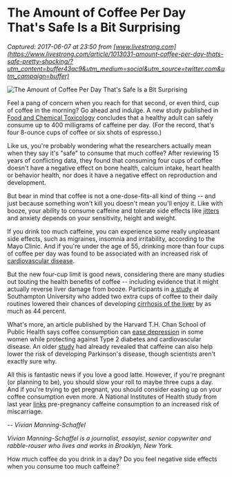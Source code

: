 # The Amount of Coffee Per Day That's Safe Is a Bit Surprising

_Captured: 2017-06-07 at 23:50 from [www.livestrong.com](https://www.livestrong.com/article/1013031-amount-coffee-per-day-thats-safe-pretty-shocking/?utm_content=buffer43ac9&utm_medium=social&utm_source=twitter.com&utm_campaign=buffer)_

![The Amount of Coffee Per Day That's Safe Is a Bit Surprising](https://img.aws.livestrongcdn.com/ls-article-image-673/ds-photo/getty/article/188/98/504333530_XS.jpg)

Feel a pang of concern when you reach for that second, or even third, cup of coffee in the morning? Go ahead and indulge. A new study published in [Food and Chemical Toxicology](http://www.sciencedirect.com/science/article/pii/S0278691517301709) concludes that a healthy adult can safely consume up to 400 milligrams of caffeine per day. (For the record, that's four 8-ounce cups of coffee or six shots of espresso.)

Like us, you're probably wondering what the researchers actually mean when they say it's "safe" to consume that much coffee? After reviewing 15 years of conflicting data, they found that consuming four cups of coffee doesn't have a negative effect on bone health, calcium intake, heart health or behavior health, nor does it have a negative effect on reproduction and development.

But bear in mind that coffee is not a one-dose-fits-all kind of thing -- and just because something won't kill you doesn't mean you'll enjoy it. Like with booze, your ability to consume caffeine and tolerate side effects like [jitters](http://www.livestrong.com/article/527849-why-does-caffeine-cause-the-jitters/) and anxiety depends on your sensitivity, height and weight.

If you drink too much caffeine, you can experience some really unpleasant side effects, such as migraines, insomnia and irritability, according to the Mayo Clinic. And if you're under the age of 55, drinking more than four cups of coffee per day was found to be associated with an increased risk of [cardiovascular disease](https://www.elsevier.com/connect/how-much-coffee-is-healthy-it-depends-on-your-age).

But the new four-cup limit is good news, considering there are many studies out touting the health benefits of coffee -- including evidence that it might actually reverse liver damage from booze. Participants in [a study](http://www.southampton.ac.uk/news/2016/02/coffee-liver.page) at Southampton University who added two extra cups of coffee to their daily routines lowered their chances of developing [cirrhosis of the liver](http://www.livestrong.com/article/82514-types-liver-cirrhosis/) by as much as 44 percent.

What's more, an article published by the Harvard T.H. Chan School of Public Health says coffee consumption can [ease depression](https://www.hsph.harvard.edu/news/hsph-in-the-news/drink-up-health-benefits-of-coffee-are-numerous/) in some women while protecting against Type 2 diabetes and cardiovascular disease. An older [study](https://www.ncbi.nlm.nih.gov/pubmed/17522612) had already revealed that caffeine can also help lower the risk of developing Parkinson's disease, though scientists aren't exactly sure why.

All this is fantastic news if you love a good latte. However, if you're pregnant (or planning to be), you should slow your roll to maybe three cups a day. And if you're trying to get pregnant, you should consider easing up on your coffee consumption even more. A National Institutes of Health study from last year [links](https://www.nih.gov/news-events/news-releases/couples-pre-pregnancy-caffeine-consumption-linked-miscarriage-risk) pre-pregnancy caffeine consumption to an increased risk of miscarriage.

_-- Vivian Manning-Schaffel_

_Vivian Manning-Schaffel is a journalist, essayist, senior copywriter and rabble-rouser who lives and works in Brooklyn, New York._

How much coffee do you drink in a day? Do you feel negative side effects when you consume too much caffeine?
